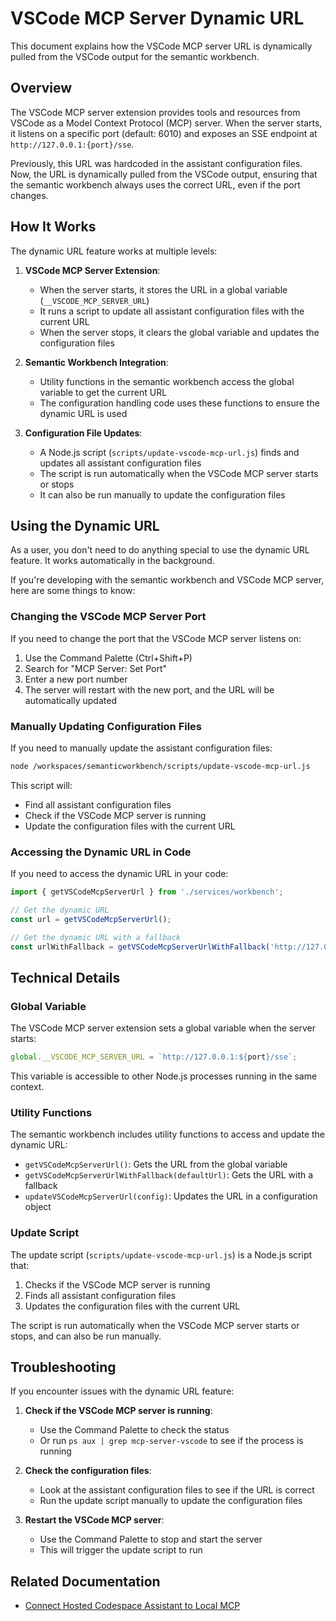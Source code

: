 # VSCode MCP Server Dynamic URL

This document explains how the VSCode MCP server URL is dynamically pulled from the VSCode output for the semantic workbench.

## Overview

The VSCode MCP server extension provides tools and resources from VSCode as a Model Context Protocol (MCP) server. When the server starts, it listens on a specific port (default: 6010) and exposes an SSE endpoint at `http://127.0.0.1:{port}/sse`.

Previously, this URL was hardcoded in the assistant configuration files. Now, the URL is dynamically pulled from the VSCode output, ensuring that the semantic workbench always uses the correct URL, even if the port changes.

## How It Works

The dynamic URL feature works at multiple levels:

1. **VSCode MCP Server Extension**:
   - When the server starts, it stores the URL in a global variable (`__VSCODE_MCP_SERVER_URL`)
   - It runs a script to update all assistant configuration files with the current URL
   - When the server stops, it clears the global variable and updates the configuration files

2. **Semantic Workbench Integration**:
   - Utility functions in the semantic workbench access the global variable to get the current URL
   - The configuration handling code uses these functions to ensure the dynamic URL is used

3. **Configuration File Updates**:
   - A Node.js script (`scripts/update-vscode-mcp-url.js`) finds and updates all assistant configuration files
   - The script is run automatically when the VSCode MCP server starts or stops
   - It can also be run manually to update the configuration files

## Using the Dynamic URL

As a user, you don't need to do anything special to use the dynamic URL feature. It works automatically in the background.

If you're developing with the semantic workbench and VSCode MCP server, here are some things to know:

### Changing the VSCode MCP Server Port

If you need to change the port that the VSCode MCP server listens on:

1. Use the Command Palette (Ctrl+Shift+P)
2. Search for "MCP Server: Set Port"
3. Enter a new port number
4. The server will restart with the new port, and the URL will be automatically updated

### Manually Updating Configuration Files

If you need to manually update the assistant configuration files:

```bash
node /workspaces/semanticworkbench/scripts/update-vscode-mcp-url.js
```

This script will:
- Find all assistant configuration files
- Check if the VSCode MCP server is running
- Update the configuration files with the current URL

### Accessing the Dynamic URL in Code

If you need to access the dynamic URL in your code:

```typescript
import { getVSCodeMcpServerUrl } from './services/workbench';

// Get the dynamic URL
const url = getVSCodeMcpServerUrl();

// Get the dynamic URL with a fallback
const urlWithFallback = getVSCodeMcpServerUrlWithFallback('http://127.0.0.1:6010/sse');
```

## Technical Details

### Global Variable

The VSCode MCP server extension sets a global variable when the server starts:

```typescript
global.__VSCODE_MCP_SERVER_URL = `http://127.0.0.1:${port}/sse`;
```

This variable is accessible to other Node.js processes running in the same context.

### Utility Functions

The semantic workbench includes utility functions to access and update the dynamic URL:

- `getVSCodeMcpServerUrl()`: Gets the URL from the global variable
- `getVSCodeMcpServerUrlWithFallback(defaultUrl)`: Gets the URL with a fallback
- `updateVSCodeMcpServerUrl(config)`: Updates the URL in a configuration object

### Update Script

The update script (`scripts/update-vscode-mcp-url.js`) is a Node.js script that:

1. Checks if the VSCode MCP server is running
2. Finds all assistant configuration files
3. Updates the configuration files with the current URL

The script is run automatically when the VSCode MCP server starts or stops, and can also be run manually.

## Troubleshooting

If you encounter issues with the dynamic URL feature:

1. **Check if the VSCode MCP server is running**:
   - Use the Command Palette to check the status
   - Or run `ps aux | grep mcp-server-vscode` to see if the process is running

2. **Check the configuration files**:
   - Look at the assistant configuration files to see if the URL is correct
   - Run the update script manually to update the configuration files

3. **Restart the VSCode MCP server**:
   - Use the Command Palette to stop and start the server
   - This will trigger the update script to run

## Related Documentation

- [Connect Hosted Codespace Assistant to Local MCP](connect-hosted-codespace-assistant-to-local-mcp.md)
